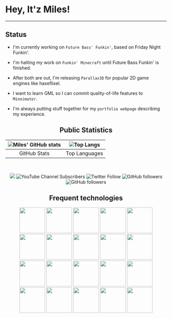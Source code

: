 # Hey, It'z Miles!
___
## Status
* I'm currently working on `Future Bass' Funkin'`, based on Friday Night Funkin'.

* I'm halting my work on `Funkin' Minecraft` until Future Bass Funkin' is finished.

* After both are out, I'm releasing `Parallax3D` for popular 2D game engines like haxeflixel.

* I want to learn GML so I can commit quality-of-life features to `Mineimator`.

* I'm always putting stuff together for my `portfolio webpage` describing my experience.


<div align="center">

## Public Statistics

| ![Miles' GitHub stats](https://github-readme-stats.vercel.app/api?username=itz-miles&show_icons=true&title_color=fff&icon_color=79ff97&text_color=C9D1D9&bg_color=21262D&show_icons=true&count_private=true&include_all_commits=true) | ![Top Langs](https://github-readme-stats.vercel.app/api/top-langs/?username=itz-miles&layout=compact&show_icons=true&title_color=fff&icon_color=79ff97&text_color=C9D1D9&bg_color=21262D&count_private=true) |
| :---: | :---: |
| GitHub Stats | Top Languages |

<br>

![](https://komarev.com/ghpvc/?username=itz-miles&label=PROFILE+VIEWS:&style=plastic) ![YouTube Channel Subscribers](https://img.shields.io/youtube/channel/subscribers/UCiJn3MxuIm8299uy34kTLHQ?label=SUBSCRIBE&style=plastic) ![Twitter Follow](https://img.shields.io/twitter/follow/Itz_MilesDev?color=%2300ccff&label=FOLLOW%20%40It%27zMilesDev&logo=twitter&logoColor=%2300ccff&style=plastic) ![GitHub followers](https://img.shields.io/github/followers/Itz-Miles?color=ffffff&label=FOLLOW%20Itz-Miles&logo=github&logoColor=ffffff&style=plastic) ![GitHub followers](https://img.shields.io/github/followers/Itz-NOT-Miles?color=ffffff&label=FOLLOW%20Itz-NOT-Miles&logo=github&logoColor=ffffff&style=plastic)

<div align="center">

## Frequent technologies

<p align="center">
  <img src="https://user-images.githubusercontent.com/95124554/191063284-1381c6be-38db-4d61-915e-1703009843b9.svg" width="80">
  <img src="https://user-images.githubusercontent.com/95124554/191063288-7796e55e-5ed3-4d11-8fa8-d93ee102b58b.svg" width="80"> 
  <img src="https://user-images.githubusercontent.com/95124554/191063293-b7c76e95-cebf-4c4b-b158-a24715c6b0f2.svg" width="80"> 
  <img src="https://user-images.githubusercontent.com/95124554/191063294-45b4eaf9-9019-4293-9a34-2bac5a5f6c8f.svg" width="80"> 
  <img src="https://user-images.githubusercontent.com/95124554/191063295-5bf51753-cd13-4a09-b734-1e8f8da38780.svg" width="80"> 
  <br>
  <img src="https://user-images.githubusercontent.com/95124554/191063298-8e808d28-0a7f-46a1-a859-29e00c43c3c2.svg" width="80"> 
  <img src="https://user-images.githubusercontent.com/95124554/191063303-3512cc5c-9cb7-4206-9943-556764652d3f.svg" width="80"> 
  <img src="https://user-images.githubusercontent.com/95124554/191063307-965fb282-27f4-4384-a49d-cd00f32e0f5b.svg" width="80"> 
  <img src="https://user-images.githubusercontent.com/95124554/191063309-f98d13cf-f257-4a6d-8fbc-5ba661829671.svg" width="80"> 
  <img src="https://upload.wikimedia.org/wikipedia/commons/9/9a/Visual_Studio_Code_1.35_icon.svg" width="80"> 
  <br>
  <img src="https://i.imgur.com/nYPi7RB.png" width="80"> 
  <img src="https://avatars.githubusercontent.com/u/43118186?s=200&v=4" width="80px">
  <img src="https://user-images.githubusercontent.com/95124554/191087697-da536393-9993-4aea-bc8b-a1a2d7021b92.png" width="80">
  <img src="https://avatars3.githubusercontent.com/u/684879?s=400&amp;v=4" width="80">
  <img src="https://git-scm.com/images/logos/downloads/Git-Icon-1788C.png" width="80">
  <br>
  <img src="https://pixlr.com/favicon.svg" width="80">
  <img src="https://upload.wikimedia.org/wikipedia/commons/thumb/5/53/Audacity.svg/1024px-Audacity.svg.png" width="80">
  <img src="https://upload.wikimedia.org/wikipedia/commons/thumb/4/40/Adobe_Premiere_Pro_CC_icon.svg/2101px-Adobe_Premiere_Pro_CC_icon.svg.png" width="80">
  <img src="https://static.techspot.com/images2/downloads/topdownload/2021/04/2021-04-07-ts3_thumbs-8ba.png" width="80">
  <img src="https://upload.wikimedia.org/wikipedia/commons/1/15/LMMS_logo.svg" width="80">
</p>

</div>
